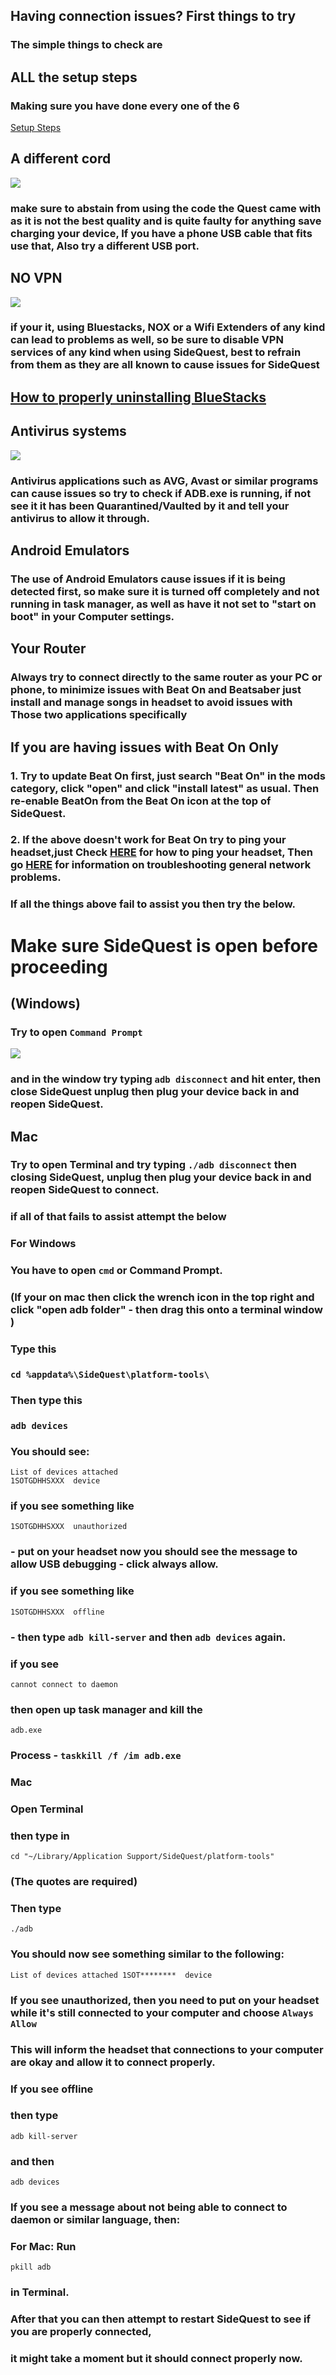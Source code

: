 Having connection issues? First things to try
---

### The simple things to check are

ALL the setup steps
---

### Making sure you have done every one of the 6 
[Setup Steps](https://sidequestvr.com/#/setup-howto) 


A different cord
----

![](https://cdn.discordapp.com/attachments/608376262347587595/609880483286876218/Screenshot_1163.png)

### make sure to abstain from using the code the Quest came with as it is not the best quality and is quite faulty for anything save charging your device, If you have a phone USB cable that fits use that, Also try a different USB port.


NO VPN
----

![](https://cdn.discordapp.com/attachments/608376262347587595/609881862956908564/Screenshot_1164.png)

### if your it, using Bluestacks, NOX or a Wifi Extenders of any kind can lead to problems as well, so be sure to disable VPN services of any kind when using SideQuest, best to refrain from them as they are all known to cause issues for SideQuest

## [How to properly uninstalling BlueStacks](https://github.com/the-expanse/SideQuest/wiki/BlueStacks-is-causing-issues,-how-do-i-remove-it)

Antivirus systems
----

![](https://cdn.discordapp.com/attachments/608376262347587595/609882817962442752/Screenshot_1165.png)

### Antivirus applications such as AVG, Avast or similar programs can cause issues so try to check if ADB.exe is running, if not see it it has been Quarantined/Vaulted by it and tell your antivirus to allow it through.


Android Emulators
----

### The use of Android Emulators cause issues if it is being detected first, so make sure it is turned off completely and not running in task manager, as well as have it not set to "start on boot" in your Computer settings.


Your Router
----

### Always try to connect directly to the same router as your PC or phone, to minimize issues with Beat On and Beatsaber just install and manage songs in headset to avoid issues with Those two applications specifically 

If you are having issues with Beat On Only
----

### 1. Try to update Beat On first, just search "Beat On" in the mods category, click "open" and click "install latest" as usual. Then re-enable BeatOn from the Beat On icon at the top of SideQuest.

### 2. If the above doesn't work for Beat On try to ping your headset,just Check [HERE](https://www.lifewire.com/how-to-ping-computer-or-website-818405) for how to ping your headset, Then go [HERE](https://www.makeuseof.com/tag/7-simple-steps-diagnose-network-problem/) for information on troubleshooting general network problems.


### If all the things above fail to assist you then try the below.

Make sure SideQuest is open before proceeding 
=====================
<!--This next bit will be tricky so make sure to only do it if no other options available work

if you're still having issues with ADB try the below

[Entire ADB folder](https://dl.google.com/android/repository/platform-tools-latest-windows.zip)

Just unzip this, then in sidequest head to settings and click open main app folder
then look for the same folder (Platform tools) and go into it, copy and paste all the files and folders from this into it and click replace all, then reboot sidequest.-->



(Windows)
----
### Try to open `Command Prompt`

![](https://cdn.discordapp.com/attachments/608376262347587595/609878697540976827/Screenshot_1162.png)

### and in the window try typing `adb disconnect` and hit enter, then close SideQuest unplug then plug your device back in and reopen SideQuest.

Mac
----

### Try to open Terminal and try typing `./adb disconnect` then closing SideQuest, unplug then plug your device back in and reopen SideQuest to connect.


### if all of that fails to assist attempt the below


### For Windows
### You have to open `cmd` or Command Prompt. 

### (If your on mac then click the wrench icon in the top right and click "open adb folder" - then drag this onto a terminal window )

### Type this
### `cd %appdata%\SideQuest\platform-tools\`<br>
### Then type this
### `adb devices`<br>

### You should see:
```
List of devices attached
1SOTGDHHSXXX  device
```

### if you see something like 
`1SOTGDHHSXXX  unauthorized` 
### - put on your headset now you should see the message to allow USB debugging - click always allow. 

### if you see something like 
`1SOTGDHHSXXX  offline`

### - then type `adb kill-server` and then `adb devices` again.

### if you see
`cannot connect to daemon`
### then open up task manager and kill the
`adb.exe`
### Process - `taskkill /f /im adb.exe`





### Mac 
### Open Terminal 

### then type in
`cd "~/Library/Application Support/SideQuest/platform-tools"`
### (The quotes are required)

### Then type 
`./adb`

### You should now see something similar to the following:

`List of devices attached
1SOT********  device`

### If you see unauthorized, then you need to put on your headset while it's still connected to your computer and choose `Always Allow`
### This will inform the headset that connections to your computer are okay and allow it to connect properly.

### If you see offline
### then type 
`adb kill-server`
### and then 
`adb devices`


### If you see a message about not being able to connect to daemon or similar language, then:

### For Mac: Run 
`pkill adb `
### in Terminal.

### After that you can then attempt to restart SideQuest to see if you are properly connected,
### it might take a moment but it should connect properly now.